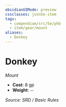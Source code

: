 ```yaml
---
obsidianUIMode: preview
cssclasses: json5e-item
tags:
  - compendium/src/5e/phb
  - item/gear/mount
aliases:
  - Donkey
---
```

# Donkey
*Mount*  

- **Cost**: 8 gp
- **Weight**: ⏤

*Source: SRD / Basic Rules*